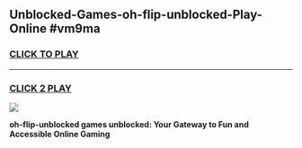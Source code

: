 
## Unblocked-Games-oh-flip-unblocked-Play-Online #vm9ma
<h3>
<a href="https://news.freeplayer.one?title=oh-flip-unblocked&ref=3">CLICK TO PLAY</a></h3>
<hr>

<h3>
<a href="https://news.freeplayer.one?title=oh-flip-unblocked&ref=3">CLICK 2 PLAY</a>
  
</h3>

<a href="https://news.freeplayer.one?title=oh-flip-unblocked&ref=3"><img src="https://clearcache.store/games.png"></a>


**oh-flip-unblocked games unblocked: Your Gateway to Fun and Accessible Online Gaming**
